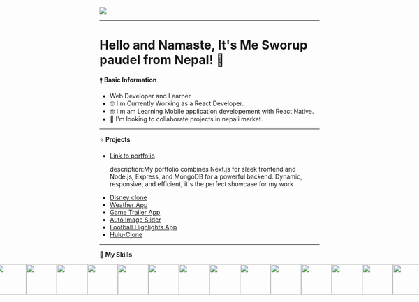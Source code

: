 
<img src="https://repository-images.githubusercontent.com/588181932/e36ec678-7984-4cdd-8e4c-a3932772ff8e" />

<hr>

 # Hello and Namaste, It's Me Sworup paudel from Nepal! 👋

 🚹 <B>Basic Information</B>
 <ul>
 <li>Web Developer and Learner</li>
 <li>🤓 I'm Currently Working as a React Developer.</li>
 <li>🤓 I'm am Learning Mobile application developement with React Native.</li>
 <li>👯 I'm looking to collaborate projects in nepali market.</li>
 </ul>
 
 <hr>

 
⭐ <B>Projects</B>

<ul>
<li><a href="https://sworup-kc.vercel.app" target="_blank">Link to portfolio</a></li>
 <p>description:My portfolio combines Next.js for sleek frontend and Node.js, Express, and MongoDB for a powerful backend. Dynamic, responsive, and efficient, it's the perfect showcase for my work </p>
 <li><a href="https://custom-disney.web.app/" target="_blank">Disney clone</a></li>
 <li><a href="https://watch-weather.netlify.app/" target="_blank">Weather App</a></li>
 <li><a href="https://game-trailer.vercel.app/" target="_blank">Game Trailer App</a></li>
 <li><a href="https://image-slides.netlify.app/" target="_blank">Auto Image Slider</a></li>
 <li><a href="https://watchfootballhighlights.netlify.app/" target="_blank">Football Highlights App</a></li>
 <li><a href="https://hulu-clone-puce-ten.vercel.app/" target="_blank">Hulu-Clone</a></li>
</ul>


<hr>
 
🔧 <b>My Skills</b>
<div style="display:flex; justify-content:center; align-items:center;">
<img src="https://img.icons8.com/?size=48&id=20909&format=png" width="70" height="70" />
 
<img src="https://img.icons8.com/?size=80&id=YjeKwnSQIBUq&format=png" width="70" height="70" />
 
 <img src="https://img.icons8.com/?size=48&id=EzPCiQUqWWEa&format=png" width="70" height="70" />
 
  <img src="https://img.icons8.com/?size=48&id=4PiNHtUJVbLs&format=png" width="70" height="70" />
 
<img src="https://img.icons8.com/?size=64&id=Nkym0Ujb8VGI&format=png" width="70" height="70" />
 
 <img src="https://img.icons8.com/?size=80&id=wPohyHO_qO1a&format=png" width="70" height="70" />

  <img src="https://img.icons8.com/?size=48&id=yUdJlcKanVbh&format=png" width="70" height="70" />
 
 <img src="https://img.icons8.com/?size=48&id=nCj4PvnCO0tZ&format=png" width="70" height="70" />
 
<img src="https://img.icons8.com/?size=48&id=54087&format=png" width="70" height="70" />
 
 <img src="https://img.icons8.com/?size=64&id=JAOzEPu9w5iE&format=png" width="70" height="70" />
 
 <img src="https://img.icons8.com/?size=80&id=hYoELNwniGhi&format=png" width="70" height="70" />
 
<img src="https://img.icons8.com/?size=48&id=74402&format=png" width="70" height="70" />

<img src="https://img.icons8.com/?size=80&id=114425&format=png" width="70" height="70" />
<img src="https://img.icons8.com/?size=48&id=123603&format=png" width="70" height="70" />

 
</div>







